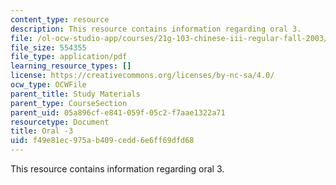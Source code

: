 ```yaml
---
content_type: resource
description: This resource contains information regarding oral 3.
file: /ol-ocw-studio-app/courses/21g-103-chinese-iii-regular-fall-2003/f49e81ec975ab409cedd6e6ff69dfd68_MIT21G_103F03_oral_3.pdf
file_size: 554355
file_type: application/pdf
learning_resource_types: []
license: https://creativecommons.org/licenses/by-nc-sa/4.0/
ocw_type: OCWFile
parent_title: Study Materials
parent_type: CourseSection
parent_uid: 05a896cf-e841-059f-05c2-f7aae1322a71
resourcetype: Document
title: Oral -3
uid: f49e81ec-975a-b409-cedd-6e6ff69dfd68
---
```

This resource contains information regarding oral 3.